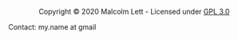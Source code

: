 <p align="center">Copyright &copy; 2020 Malcolm Lett - Licensed under <a href="https://www.gnu.org/licenses/gpl-3.0">GPL 3.0</a></p>

Contact: my.name at gmail